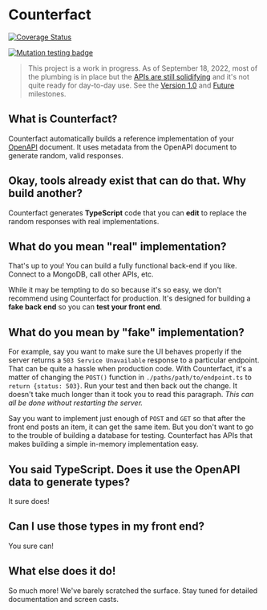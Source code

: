 # Counterfact

[![Coverage Status](https://coveralls.io/repos/github/pmcelhaney/counterfact/badge.svg)](https://coveralls.io/github/pmcelhaney/counterfact)

[![Mutation testing badge](https://img.shields.io/endpoint?style=flat&url=https%3A%2F%2Fbadge-api.stryker-mutator.io%2Fgithub.com%2Fpmcelhaney%2Fcounterfact%2Fmain)](https://dashboard.stryker-mutator.io/reports/github.com/pmcelhaney/counterfact/main)

> This project is a work in progress. As of September 18, 2022, most of the plumbing is in place but the [APIs are still solidifying](https://github.com/pmcelhaney/counterfact/issues/204) and it's not quite ready for day-to-day use. See the [Version 1.0](https://github.com/pmcelhaney/counterfact/milestone/3) and [Future](https://github.com/pmcelhaney/counterfact/milestone/5) milestones.


## What is Counterfact?

Counterfact automatically builds a reference implementation of your [OpenAPI](https://www.openapis.org/) document. It uses metadata from the OpenAPI document to generate random, valid responses. 

## Okay, tools already exist that can do that. Why build another?

Counterfact generates **TypeScript** code that you can **edit** to replace the random responses with real implementations. 

## What do you mean "real" implementation?

That's up to you! You can build a fully functional back-end if you like. Connect to a MongoDB, call other APIs, etc. 

While it may be tempting to do so because it's so easy, we don't recommend using Counterfact for production. It's designed for building a **fake back end** so  you can **test your front end**. 

## What do you mean by "fake" implementation? 

For example, say you want to make sure the UI behaves properly if the server returns a `503 Service Unavailable` response to a particular endpoint. That can be quite a hassle when production code. With Counterfact, it's a matter of changing the `POST()` function in `./paths/path/to/endpoint.ts` to `return {status: 503}`. Run your test and then back out the change. It doesn't take much longer than it took you to read this paragraph. _This can all be done without restarting the server._

Say you want to implement just enough of `POST` and `GET` so that after the front end posts an item, it can get the same item. But you don't want to go to the trouble of building a database for testing. Counterfact has APIs that makes building a simple in-memory implementation easy. 

## You said TypeScript. Does it use the OpenAPI data to generate types? 

It sure does! 

## Can I use those types in my front end?

You sure can!

## What else does it do!

So much more! We've barely scratched the surface. Stay tuned for detailed documentation and screen casts. 




